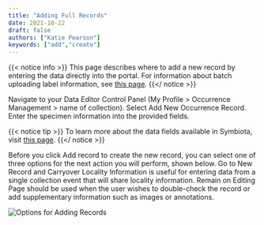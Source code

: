 ```yaml
---
title: "Adding Full Records"
date: 2021-10-22
draft: false
authors: ["Katie Pearson"]
keywords: ["add","create"]
---
```


{{< notice info >}}
  This page describes where to add a new record by entering the data directly into the portal. For information about batch uploading label information, see [this page](https://biokic.github.io/symbiota-docs/coll_manager/upload/).
{{</ notice >}}

Navigate to your Data Editor Control Panel (My Profile > Occurrence Management > name of collection). Select Add New Occurrence Record. Enter the specimen information into the provided fields.

{{< notice tip >}}
  To learn more about the data fields available in Symbiota, visit [this page](https://biokic.github.io/symbiota-docs/editor/fields/).
{{</ notice >}}

Before you click Add record to create the new record, you can select one of three options for the next action you will perform, shown below. Go to New Record and Carryover Locality Information is useful for entering data from a single collection event that will share locality information. Remain on Editing Page should be used when the user wishes to double-check the record or add supplementary information such as images or annotations.

![Options for Adding Records](/symbiota-docs/images/newrecordoptions.png)
